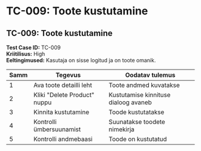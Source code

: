 # TC-009: Toote kustutamine

## TC-009: Toote kustutamine
**Test Case ID:** TC-009  
**Kriitilisus:** High  
**Eeltingimused:** Kasutaja on sisse logitud ja on toote omanik.

| Samm | Tegevus | Oodatav tulemus |
|------|---------|-----------------|
| 1 | Ava toote detailli leht | Toote andmed kuvatakse |
| 2 | Kliki "Delete Product" nuppu | Kustutamise kinnituse dialoog avaneb |
| 3 | Kinnita kustutamine | Toode kustutatakse |
| 4 | Kontrolli ümbersuunamist | Suunatakse toodete nimekirja |
| 5 | Kontrolli andmebaasi | Toode on kustutatud |
